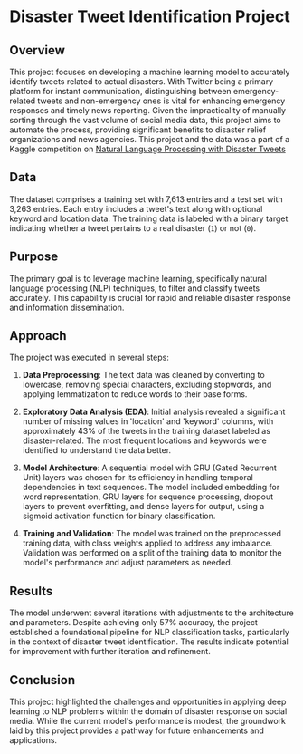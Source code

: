 # Disaster Tweet Identification Project

## Overview

This project focuses on developing a machine learning model to accurately identify tweets related to actual disasters. With Twitter being a primary platform for instant communication, distinguishing between emergency-related tweets and non-emergency ones is vital for enhancing emergency responses and timely news reporting. Given the impracticality of manually sorting through the vast volume of social media data, this project aims to automate the process, providing significant benefits to disaster relief organizations and news agencies. This project and the data was a part of a Kaggle competition on [Natural Language Processing with Disaster Tweets](https://www.kaggle.com/competitions/nlp-getting-started/)

## Data

The dataset comprises a training set with 7,613 entries and a test set with 3,263 entries. Each entry includes a tweet's text along with optional keyword and location data. The training data is labeled with a binary target indicating whether a tweet pertains to a real disaster (`1`) or not (`0`).

## Purpose

The primary goal is to leverage machine learning, specifically natural language processing (NLP) techniques, to filter and classify tweets accurately. This capability is crucial for rapid and reliable disaster response and information dissemination.

## Approach

The project was executed in several steps:

1. **Data Preprocessing**: The text data was cleaned by converting to lowercase, removing special characters, excluding stopwords, and applying lemmatization to reduce words to their base forms.

2. **Exploratory Data Analysis (EDA)**: Initial analysis revealed a significant number of missing values in 'location' and 'keyword' columns, with approximately 43% of the tweets in the training dataset labeled as disaster-related. The most frequent locations and keywords were identified to understand the data better.

3. **Model Architecture**: A sequential model with GRU (Gated Recurrent Unit) layers was chosen for its efficiency in handling temporal dependencies in text sequences. The model included embedding for word representation, GRU layers for sequence processing, dropout layers to prevent overfitting, and dense layers for output, using a sigmoid activation function for binary classification.

4. **Training and Validation**: The model was trained on the preprocessed training data, with class weights applied to address any imbalance. Validation was performed on a split of the training data to monitor the model's performance and adjust parameters as needed.

## Results

The model underwent several iterations with adjustments to the architecture and parameters. Despite achieving only 57% accuracy, the project established a foundational pipeline for NLP classification tasks, particularly in the context of disaster tweet identification. The results indicate potential for improvement with further iteration and refinement.

## Conclusion

This project highlighted the challenges and opportunities in applying deep learning to NLP problems within the domain of disaster response on social media. While the current model's performance is modest, the groundwork laid by this project provides a pathway for future enhancements and applications.


